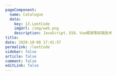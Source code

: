 ```yaml
---
pageComponent:
  name: Catalogue
  data:
    key: 13.LeetCode
    imgUrl: /img/web.png
    description: JavaScript、ES6、Vue框架等前端技术
title:
date: 2020-10-08 17:41:57
permalink: /leetCode
sidebar: false
article: false
comment: false
editLink: false
---
```

